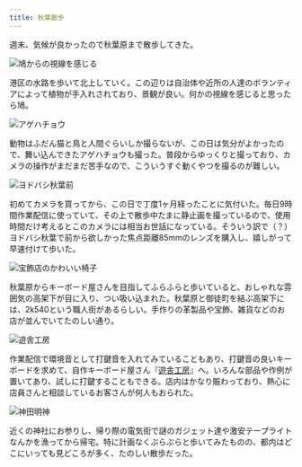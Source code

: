 ```yaml
---
title: 秋葉散歩
---
```

週末、気候が良かったので秋葉原まで散歩してきた。

![](https://lh6.googleusercontent.com/cesDtcAoCI1yOa0bxGghbJ8Ww0gEbeRWv-NJ8WdVwWNV8Y-n342T9Q53E89gkTX35zuCfBjL_3hSwpko2uVTyxCwSQKGiJWHw0hg7rmVtSQLA-VYOL_Suwu-HrUg8ojnLaj0HJ0g0Mp_weU4fDlL_7k "鳩からの視線を感じる")

港区の水路を歩いて北上していく。この辺りは自治体や近所の人達のボランティアによって植物が手入れされており、景観が良い。何かの視線を感じると思ったら鳩。

![](https://lh4.googleusercontent.com/WBDAMbRPcBP5BMtBt-NnjgrKIpDiVS_IifDkoVfOnUleA5URZSzPqspDwliq_oosYcjuM0Xbek79H5MgE2hsgdTKYXKIQ9MrHPdbdtxS9eSYHjkCb472nTLIWVchq8gxzzmJbE3R7ax-55cqU4xBrRs "アゲハチョウ")

動物はふだん猫と鳥と人間ぐらいしか撮らないが、この日は気分がよかったので、舞い込んできたアゲハチョウも撮った。普段からゆっくりと撮っており、カメラの操作がまだまだ苦手なので、こういうすぐ動くやつを撮るのが難しい。

![](https://lh5.googleusercontent.com/RECfV-NzVvFbnuG4fT_BgTdvX6SO4OlcDC3NiJ1ZyVWdjhYkqLv-ry15ViDSrnvU2cBKaTrZLDXteYaZxWGwMiwQv029Hs6IXcvoeAOVIuNxvdEJmKon4a2QZtJmR8hwPxP1YQjrj-LW4HEh8MdEXmg "ヨドバシ秋葉前")

初めてカメラを買ってから、この日で丁度1ヶ月経ったことに気付いた。毎日9時間作業配信に使っていて、その上で散歩中たまに静止画を撮っているので、使用時間だけ考えるとこのカメラには相当お世話になっている。そういう訳で（？）ヨドバシ秋葉で前から欲しかった焦点距離85mmのレンズを購入し、嬉しがって早速付けて歩いた。

![](https://lh4.googleusercontent.com/_xVpWtLno29XChaWZ_Lyi1YzQ9bKXlBz2g3_pw9Z2Unx-YqmZ7z8r6VUCeJRzvppG3Mvq_ILIgpWgym0foD2PeUO4xUeis4wPE7XLuiHvwCYRzUVJKkRe8mdUBpQz_rulSWs0yMk_I7_i2v9LqT5xN8 "宝飾店のかわいい椅子")

秋葉原からキーボード屋さんを目指してふらふらと歩いていると、おしゃれな雰囲気の高架下が目に入り、つい吸い込まれた。秋葉原と御徒町を結ぶ高架下には、2k540という職人街があるらしい。手作りの革製品や宝飾、雑貨などのお店が並んでいてたのしい通り。

![](https://lh4.googleusercontent.com/s_EcE99okbEYzZdSwmSVeGQvqWZCpMeka2vM98CUr4v60Av7F7rIe9U67ZhiH0KNKGVg04TMjZavdGCEk_-wFANZ9LUELyWpB5N6dIrvDnXSnXwJ45gbxkfyie13jrVD7ISsHOX_TL_uzDaI0mtkVVQ "遊舎工房")

作業配信で環境音として打鍵音を入れてみていることもあり、打鍵音の良いキーボードを求めて、自作キーボード屋さん『[遊舎工房](https://yushakobo.jp/)』へ。いろんな部品や作例が置いてあり、試しに打鍵することもできる。店内はかなり賑わっており、熱心に店員さんと相談しているお客さんが何人もおられた。

![](https://lh5.googleusercontent.com/lowGgnS5CyksXiZF4iI8l2Sve0TjxTCmD7xc0bH1DlOceMRmBh35MfHZ7bhLjgPqh1EltY18d-hiYzmM1fxghXWE9iEu5pWbBoAQcIVQD7rXzCaEkfXLeaLorbp8KmejxT8MUOGXgsIaOcRS8uBhizk "神田明神")

近くの神社にお参りし、帰り際の電気街で謎のガジェット達や激安テープライトなんかを漁ってから帰宅。特に計画なくぶらぶらと歩いてみたものの、都内はどこにいっても見どころが多く、たのしい散歩だった。
